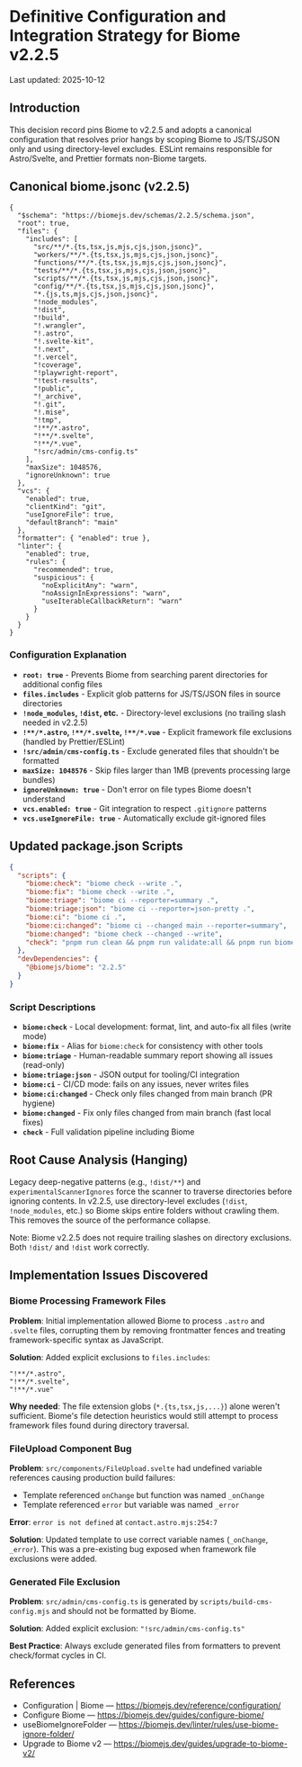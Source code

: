 # Definitive Configuration and Integration Strategy for Biome v2.2.5

Last updated: 2025-10-12

## Introduction

This decision record pins Biome to v2.2.5 and adopts a canonical configuration that resolves prior hangs by scoping Biome to JS/TS/JSON only and using directory-level excludes. ESLint remains responsible for Astro/Svelte, and Prettier formats non-Biome targets.

## Canonical biome.jsonc (v2.2.5)

```jsonc
{
  "$schema": "https://biomejs.dev/schemas/2.2.5/schema.json",
  "root": true,
  "files": {
    "includes": [
      "src/**/*.{ts,tsx,js,mjs,cjs,json,jsonc}",
      "workers/**/*.{ts,tsx,js,mjs,cjs,json,jsonc}",
      "functions/**/*.{ts,tsx,js,mjs,cjs,json,jsonc}",
      "tests/**/*.{ts,tsx,js,mjs,cjs,json,jsonc}",
      "scripts/**/*.{ts,tsx,js,mjs,cjs,json,jsonc}",
      "config/**/*.{ts,tsx,js,mjs,cjs,json,jsonc}",
      "*.{js,ts,mjs,cjs,json,jsonc}",
      "!node_modules",
      "!dist",
      "!build",
      "!.wrangler",
      "!.astro",
      "!.svelte-kit",
      "!.next",
      "!.vercel",
      "!coverage",
      "!playwright-report",
      "!test-results",
      "!public",
      "!_archive",
      "!.git",
      "!.mise",
      "!tmp",
      "!**/*.astro",
      "!**/*.svelte",
      "!**/*.vue",
      "!src/admin/cms-config.ts"
    ],
    "maxSize": 1048576,
    "ignoreUnknown": true
  },
  "vcs": {
    "enabled": true,
    "clientKind": "git",
    "useIgnoreFile": true,
    "defaultBranch": "main"
  },
  "formatter": { "enabled": true },
  "linter": {
    "enabled": true,
    "rules": {
      "recommended": true,
      "suspicious": {
        "noExplicitAny": "warn",
        "noAssignInExpressions": "warn",
        "useIterableCallbackReturn": "warn"
      }
    }
  }
}
```

### Configuration Explanation

- **`root: true`** - Prevents Biome from searching parent directories for additional config files
- **`files.includes`** - Explicit glob patterns for JS/TS/JSON files in source directories
- **`!node_modules`, `!dist`, etc.** - Directory-level exclusions (no trailing slash needed in v2.2.5)
- **`!**/*.astro`, `!**/*.svelte`, `!**/*.vue`** - Explicit framework file exclusions (handled by Prettier/ESLint)
- **`!src/admin/cms-config.ts`** - Exclude generated files that shouldn't be formatted
- **`maxSize: 1048576`** - Skip files larger than 1MB (prevents processing large bundles)
- **`ignoreUnknown: true`** - Don't error on file types Biome doesn't understand
- **`vcs.enabled: true`** - Git integration to respect `.gitignore` patterns
- **`vcs.useIgnoreFile: true`** - Automatically exclude git-ignored files

## Updated package.json Scripts

```json
{
  "scripts": {
    "biome:check": "biome check --write .",
    "biome:fix": "biome check --write .",
    "biome:triage": "biome ci --reporter=summary .",
    "biome:triage:json": "biome ci --reporter=json-pretty .",
    "biome:ci": "biome ci .",
    "biome:ci:changed": "biome ci --changed main --reporter=summary",
    "biome:changed": "biome check --changed --write",
    "check": "pnpm run clean && pnpm run validate:all && pnpm run biome:check && pnpm run typecheck && pnpm run format"
  },
  "devDependencies": {
    "@biomejs/biome": "2.2.5"
  }
}
```

### Script Descriptions

- **`biome:check`** - Local development: format, lint, and auto-fix all files (write mode)
- **`biome:fix`** - Alias for `biome:check` for consistency with other tools
- **`biome:triage`** - Human-readable summary report showing all issues (read-only)
- **`biome:triage:json`** - JSON output for tooling/CI integration
- **`biome:ci`** - CI/CD mode: fails on any issues, never writes files
- **`biome:ci:changed`** - Check only files changed from main branch (PR hygiene)
- **`biome:changed`** - Fix only files changed from main branch (fast local fixes)
- **`check`** - Full validation pipeline including Biome

## Root Cause Analysis (Hanging)

Legacy deep-negative patterns (e.g., `!dist/**`) and `experimentalScannerIgnores` force the scanner to traverse directories before ignoring contents. In v2.2.5, use directory-level excludes (`!dist`, `!node_modules`, etc.) so Biome skips entire folders without crawling them. This removes the source of the performance collapse.

Note: Biome v2.2.5 does not require trailing slashes on directory exclusions. Both `!dist/` and `!dist` work correctly.

## Implementation Issues Discovered

### Biome Processing Framework Files

**Problem**: Initial implementation allowed Biome to process `.astro` and `.svelte` files, corrupting them by removing frontmatter fences and treating framework-specific syntax as JavaScript.

**Solution**: Added explicit exclusions to `files.includes`:
```jsonc
"!**/*.astro",
"!**/*.svelte",
"!**/*.vue"
```

**Why needed**: The file extension globs (`*.{ts,tsx,js,...}`) alone weren't sufficient. Biome's file detection heuristics would still attempt to process framework files found during directory traversal.

### FileUpload Component Bug

**Problem**: `src/components/FileUpload.svelte` had undefined variable references causing production build failures:
- Template referenced `onChange` but function was named `_onChange`
- Template referenced `error` but variable was named `_error`

**Error**: `error is not defined` at `contact.astro.mjs:254:7`

**Solution**: Updated template to use correct variable names (`_onChange`, `_error`). This was a pre-existing bug exposed when framework file exclusions were added.

### Generated File Exclusion

**Problem**: `src/admin/cms-config.ts` is generated by `scripts/build-cms-config.mjs` and should not be formatted by Biome.

**Solution**: Added explicit exclusion: `"!src/admin/cms-config.ts"`

**Best Practice**: Always exclude generated files from formatters to prevent check/format cycles in CI.

## References

- Configuration | Biome — https://biomejs.dev/reference/configuration/
- Configure Biome — https://biomejs.dev/guides/configure-biome/
- useBiomeIgnoreFolder — https://biomejs.dev/linter/rules/use-biome-ignore-folder/
- Upgrade to Biome v2 — https://biomejs.dev/guides/upgrade-to-biome-v2/

